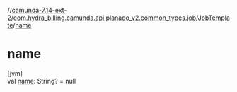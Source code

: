//[camunda-7.14-ext-2](../../../index.md)/[com.hydra_billing.camunda.api.planado_v2.common_types.job](../index.md)/[JobTemplate](index.md)/[name](name.md)

# name

[jvm]\
val [name](name.md): String? = null
